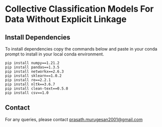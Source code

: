 # Collective Classification Models For Data Without Explicit Linkage

## Install Dependencies

To install dependencies copy the commands below and paste in your conda prompt to install in your local conda environment.

    pip install numpy==1.21.2
    pip install pandas==1.3.5
    pip install networkx==2.6.3
    pip install sklearn==1.0.2
    pip install re==2.2.1
    pip install nltk==3.6.7
    pip install clean-text==0.5.0
    pip install csv==1.0

## Contact

For any queries, please contact [prasath.murugesan2001@gmail.com](mailto:prasath.murugesan2001@gmail.com)


